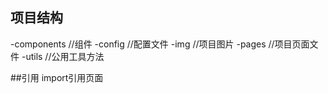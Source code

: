## 项目结构
-components  //组件
-config      //配置文件
-img         //项目图片
-pages       //项目页面文件
-utils       //公用工具方法

##引用
import引用页面
<import src='a.wxml'>
<template is='A'>